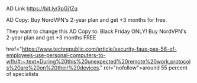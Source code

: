 AD Link https://bit.ly/3pGj1Zq

AD Copy: Buy NordVPN's 2-year plan and get +3 months for free.

They want to change this AD Copy to: Black Friday ONLY! Buy NordVPN's 2-year plan and get +3 months FREE

href="https://www.techrepublic.com/article/security-faux-pas-56-of-employees-use-personal-computers-to-wfh/#:~:text=During%20this%20unexpected%20remote%20work,protocols%20are%20on%20their%20devices." rel="nofollow">around 55 percent of specialists